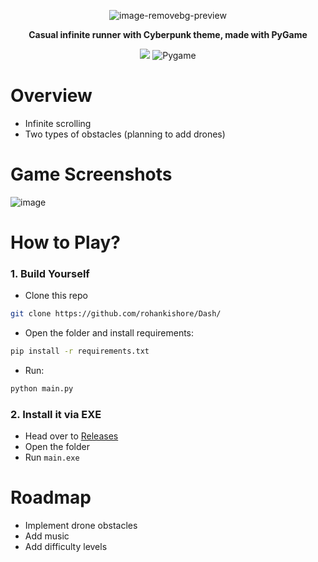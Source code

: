 <div align="center">
  
![image-removebg-preview](https://github.com/user-attachments/assets/088ac7a8-1a54-4817-a842-1baeb1551baa)

<b> Casual infinite runner with Cyberpunk theme, made with PyGame </b>

<img src="https://img.shields.io/badge/python%20-%2314354C.svg?&style=for-the-badge&logo=python&logoColor=white"/>  ![Pygame](https://img.shields.io/badge/Pygame-EF3939?style=for-the-badge&logo=Pygame&logoColor=white)

</div>

# Overview
- Infinite scrolling
- Two types of obstacles (planning to add drones)

# Game Screenshots

![image](https://github.com/user-attachments/assets/b60b6749-fea9-44b2-b55d-00dd890ea346)


# How to Play?

### 1. Build Yourself
- Clone this repo
```bash
git clone https://github.com/rohankishore/Dash/
```
- Open the folder and install requirements:
```bash
pip install -r requirements.txt
```

- Run:
```bash
python main.py
```

### 2. Install it via EXE
- Head over to [Releases](https://github.com/rohankishore/Dash/releases/)
- Open the folder
- Run `main.exe`

# Roadmap
- Implement drone obstacles
- Add music
- Add difficulty levels